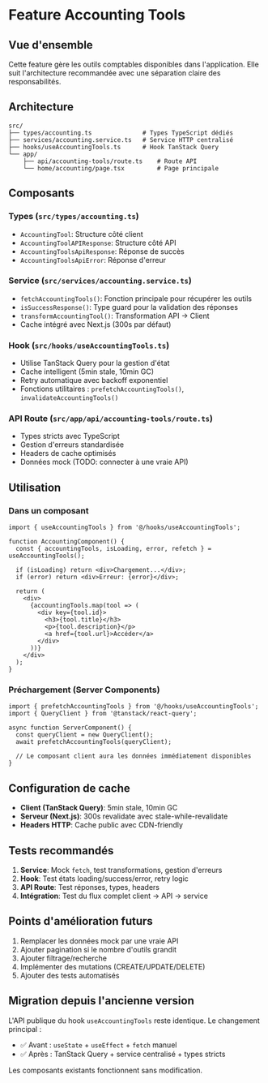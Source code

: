 # Feature Accounting Tools

## Vue d'ensemble

Cette feature gère les outils comptables disponibles dans l'application. Elle suit l'architecture recommandée avec une séparation claire des responsabilités.

## Architecture

```
src/
├── types/accounting.ts              # Types TypeScript dédiés
├── services/accounting.service.ts   # Service HTTP centralisé
├── hooks/useAccountingTools.ts      # Hook TanStack Query
└── app/
    ├── api/accounting-tools/route.ts    # Route API
    └── home/accounting/page.tsx         # Page principale
```

## Composants

### Types (`src/types/accounting.ts`)

- `AccountingTool`: Structure côté client
- `AccountingToolAPIResponse`: Structure côté API
- `AccountingToolsApiResponse`: Réponse de succès
- `AccountingToolsApiError`: Réponse d'erreur

### Service (`src/services/accounting.service.ts`)

- `fetchAccountingTools()`: Fonction principale pour récupérer les outils
- `isSuccessResponse()`: Type guard pour la validation des réponses
- `transformAccountingTool()`: Transformation API → Client
- Cache intégré avec Next.js (300s par défaut)

### Hook (`src/hooks/useAccountingTools.ts`)

- Utilise TanStack Query pour la gestion d'état
- Cache intelligent (5min stale, 10min GC)
- Retry automatique avec backoff exponentiel
- Fonctions utilitaires : `prefetchAccountingTools()`, `invalidateAccountingTools()`

### API Route (`src/app/api/accounting-tools/route.ts`)

- Types stricts avec TypeScript
- Gestion d'erreurs standardisée
- Headers de cache optimisés
- Données mock (TODO: connecter à une vraie API)

## Utilisation

### Dans un composant

```tsx
import { useAccountingTools } from '@/hooks/useAccountingTools';

function AccountingComponent() {
  const { accountingTools, isLoading, error, refetch } = useAccountingTools();

  if (isLoading) return <div>Chargement...</div>;
  if (error) return <div>Erreur: {error}</div>;

  return (
    <div>
      {accountingTools.map(tool => (
        <div key={tool.id}>
          <h3>{tool.title}</h3>
          <p>{tool.description}</p>
          <a href={tool.url}>Accéder</a>
        </div>
      ))}
    </div>
  );
}
```

### Préchargement (Server Components)

```tsx
import { prefetchAccountingTools } from '@/hooks/useAccountingTools';
import { QueryClient } from '@tanstack/react-query';

async function ServerComponent() {
  const queryClient = new QueryClient();
  await prefetchAccountingTools(queryClient);

  // Le composant client aura les données immédiatement disponibles
}
```

## Configuration de cache

- **Client (TanStack Query)**: 5min stale, 10min GC
- **Serveur (Next.js)**: 300s revalidate avec stale-while-revalidate
- **Headers HTTP**: Cache public avec CDN-friendly

## Tests recommandés

1. **Service**: Mock `fetch`, test transformations, gestion d'erreurs
2. **Hook**: Test états loading/success/error, retry logic
3. **API Route**: Test réponses, types, headers
4. **Intégration**: Test du flux complet client → API → service

## Points d'amélioration futurs

1. Remplacer les données mock par une vraie API
2. Ajouter pagination si le nombre d'outils grandit
3. Ajouter filtrage/recherche
4. Implémenter des mutations (CREATE/UPDATE/DELETE)
5. Ajouter des tests automatisés

## Migration depuis l'ancienne version

L'API publique du hook `useAccountingTools` reste identique. Le changement principal :

- ✅ Avant : `useState` + `useEffect` + `fetch` manuel
- ✅ Après : TanStack Query + service centralisé + types stricts

Les composants existants fonctionnent sans modification.
